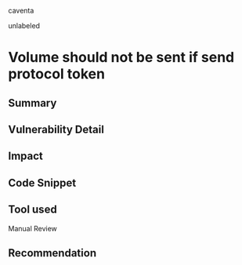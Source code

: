 caventa

unlabeled

# Volume should not be sent if send protocol token

## Summary

## Vulnerability Detail

## Impact

## Code Snippet

## Tool used

Manual Review

## Recommendation

